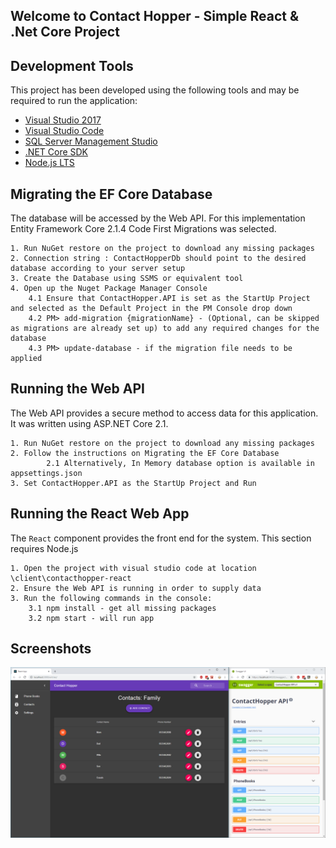 ## Welcome to Contact Hopper - Simple React & .Net Core Project


## Development Tools

This project has been developed using the following tools and may be required to run the application:

 * [Visual Studio 2017](https://visualstudio.microsoft.com/downloads/)
 * [Visual Studio Code](https://visualstudio.microsoft.com/downloads/)
 * [SQL Server Management Studio](https://docs.microsoft.com/en-us/sql/ssms/download-sql-server-management-studio-ssms?view=sql-server-2017)
 * [.NET Core SDK](https://www.microsoft.com/net/download)
 * [Node.js LTS](https://nodejs.org/en/)


## Migrating the EF Core Database

The database will be accessed by the Web API. For this implementation Entity Framework Core 2.1.4 Code First Migrations was selected.

    1. Run NuGet restore on the project to download any missing packages
    2. Connection string : ContactHopperDb should point to the desired database according to your server setup
    3. Create the Database using SSMS or equivalent tool
    4. Open up the Nuget Package Manager Console
    	4.1 Ensure that ContactHopper.API is set as the StartUp Project and selected as the Default Project in the PM Console drop down
    	4.2 PM> add-migration {migrationName} - (Optional, can be skipped as migrations are already set up) to add any required changes for the database
    	4.3 PM> update-database - if the migration file needs to be applied


## Running the Web API

The Web API provides a secure method to access data for this application. It was written using ASP.NET Core 2.1.

    1. Run NuGet restore on the project to download any missing packages
    2. Follow the instructions on Migrating the EF Core Database
            2.1 Alternatively, In Memory database option is available in appsettings.json
    3. Set ContactHopper.API as the StartUp Project and Run


## Running the React Web App

The `React` component provides the front end for the system. This section requires Node.js

    1. Open the project with visual studio code at location \client\contacthopper-react
    2. Ensure the Web API is running in order to supply data
    3. Run the following commands in the console:
    	3.1 npm install - get all missing packages
    	3.2 npm start - will run app
        
## Screenshots
![ScreenShot](https://raw.githubusercontent.com/Ceasius/ContactHopper/master/content/readme.PNG)
